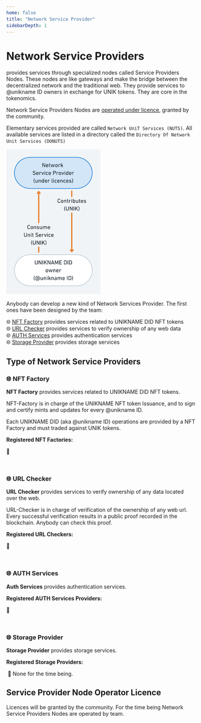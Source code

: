 ```yaml
---
home: false
title: "Network Service Provider"
sidebarDepth: 1
---
```


# Network Service Providers <Badge text="Key Concept"/>

<brand name="uns"/> provides services through specialized nodes called Service Providers Nodes. These nodes are like gateways and make the bridge between the decentralized network and the traditional web. They provide services to @unikname ID owners in exchange for UNIK tokens. They are core in the <brand name="uns"/> tokenomics. 

Network Service Providers Nodes are [operated under licence](#service-provider-node-operator-licence), granted by the community. 

Elementary services provided are called `Network UniT Services (NUTS)`. All available services are listed in a directory called the `Directory Of Network Unit Services (DONUTS)`

<hpicture>![nsp](./images/nsp-diagram1.png)</hpicture>

Anybody can develop a new kind of Network Services Provider. The first ones have been designed by the <brand name="uns"/> team: 

:globe_with_meridians: [NFT Factory](#nft-factory) provides services related to UNIKNAME DID NFT tokens  
:globe_with_meridians: [URL Checker](#url-checker) provides services to verify ownership of any web data  
:globe_with_meridians: [AUTH Services](#auth-services) provides authentication services  
:globe_with_meridians: [Storage Provider](#storage-provider) provides storage services

<hseparator type="uns"/>

## Type of Network Service Providers

### :globe_with_meridians: NFT Factory

**NFT Factory** provides services related to UNIKNAME DID NFT tokens.

NFT-Factory is in charge of the UNIKNAME NFT token Issuance, and to sign and certify mints and updates for every @unikname ID. 

Each UNIKNAME DID (aka @unikname ID) operations are provided by a NFT Factory and must traded against UNIK tokens.

**Registered NFT Factories:**  

:round_pushpin:&nbsp;<un label id="@network:NFT-Factory" unikid="fbfbe7d9e8c005f1a9937d9fd17c4ef7da2ff8037a71e6cb7847b302eda4d08a"/> 

<p><br/></p>

### :globe_with_meridians: URL Checker

**URL Checker** provides services to verify ownership of any data located over the web.

URL-Checker is in charge of verification of the ownership of any web url. Every successful verification results in a public proof recorded in the <brand name="uns"/> blockchain. Anybody can check this proof.

**Registered URL Checkers:**  

:round_pushpin:&nbsp;<un label id="@network:URL-Checker*1" unikid="08bf335ede1818e222ecd529e0e892190aab62a39ec40492395b825a4f640731"/> 

<p><br/></p>

### :globe_with_meridians: AUTH Services

**Auth Services** provides authentication services.

**Registered AUTH Services Providers:**  

:round_pushpin:&nbsp;<un label id="@network:AUTH-Services*1"/> 

<p><br/></p>

### :globe_with_meridians: Storage Provider

**Storage Provider** provides storage services.

**Registered Storage Providers:**  

&nbsp;:round_pushpin:&nbsp;None for the time being.

<hseparator type="uns"/>

## Service Provider Node Operator Licence

Licences will be granted by the community. For the time being Network Service Providers Nodes are operated by <brand name="uns"/> team.

